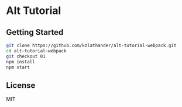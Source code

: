 # Alt Tutorial

## Getting Started

```bash
git clone https://github.com/kzlathander/alt-tutorial-webpack.git
cd alt-tutorial-webpack
git checkout 01
npm install
npm start
```

## License

MIT
